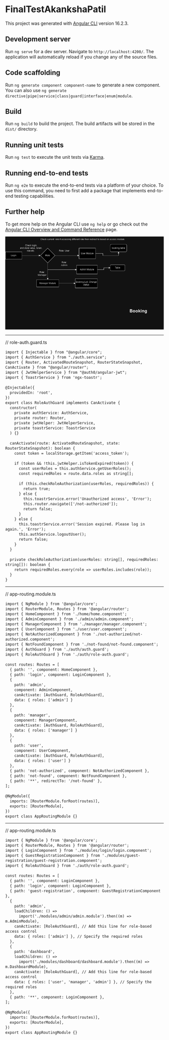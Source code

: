 # FinalTestAkankshaPatil

This project was generated with [Angular CLI](https://github.com/angular/angular-cli) version 16.2.3.

## Development server

Run `ng serve` for a dev server. Navigate to `http://localhost:4200/`. The application will automatically reload if you change any of the source files.

## Code scaffolding

Run `ng generate component component-name` to generate a new component. You can also use `ng generate directive|pipe|service|class|guard|interface|enum|module`.

## Build

Run `ng build` to build the project. The build artifacts will be stored in the `dist/` directory.

## Running unit tests

Run `ng test` to execute the unit tests via [Karma](https://karma-runner.github.io).

## Running end-to-end tests

Run `ng e2e` to execute the end-to-end tests via a platform of your choice. To use this command, you need to first add a package that implements end-to-end testing capabilities.

## Further help

To get more help on the Angular CLI use `ng help` or go check out the [Angular CLI Overview and Command Reference](https://angular.io/cli) page.








![Flowchart](https://github.com/SandipGangurde/final-test-akanksha-patil/raw/main/Flowchart.jpg)



------------------------------------------------------------------------------------------------------------------------------
// role-auth.guard.ts
```
import { Injectable } from "@angular/core";
import { AuthService } from "./auth.service";
import { Router, ActivatedRouteSnapshot, RouterStateSnapshot, CanActivate } from "@angular/router";
import { JwtHelperService } from "@auth0/angular-jwt";
import { ToastrService } from 'ngx-toastr';

@Injectable({
  providedIn: 'root',
})
export class RoleAuthGuard implements CanActivate {
  constructor(
    private authService: AuthService,
    private router: Router,
    private jwtHelper: JwtHelperService,
    private toastrService: ToastrService
  ) {}

  canActivate(route: ActivatedRouteSnapshot, state: RouterStateSnapshot): boolean {
    const token = localStorage.getItem('access_token');

    if (token && !this.jwtHelper.isTokenExpired(token)) {
      const userRoles = this.authService.getUserRoles();
      const requiredRoles = route.data.roles as string[];

      if (this.checkRoleAuthorization(userRoles, requiredRoles)) {
        return true;
      } else {
        this.toastrService.error('Unauthorized access', 'Error');
        this.router.navigate(['/not-authorized']);
        return false;
      }
    } else {
      this.toastrService.error('Session expired. Please log in again.', 'Error');
      this.authService.logoutUser();
      return false;
    }
  }

  private checkRoleAuthorization(userRoles: string[], requiredRoles: string[]): boolean {
    return requiredRoles.every(role => userRoles.includes(role));
  }
}
```
------------------------------------------------------------------------------------------------------------------------------
// app-routing.module.ts
```
import { NgModule } from '@angular/core';
import { RouterModule, Routes } from '@angular/router';
import { HomeComponent } from './home/home.component';
import { AdminComponent } from './admin/admin.component';
import { ManagerComponent } from './manager/manager.component';
import { UserComponent } from './user/user.component';
import { NotAuthorizedComponent } from './not-authorized/not-authorized.component';
import { NotFoundComponent } from './not-found/not-found.component';
import { AuthGuard } from './auth/auth.guard';
import { RoleAuthGuard } from './auth/role-auth.guard';

const routes: Routes = [
  { path: '', component: HomeComponent },
  { path: 'login', component: LoginComponent },
  {
    path: 'admin',
    component: AdminComponent,
    canActivate: [AuthGuard, RoleAuthGuard],
    data: { roles: ['admin'] }
  },
  {
    path: 'manager',
    component: ManagerComponent,
    canActivate: [AuthGuard, RoleAuthGuard],
    data: { roles: ['manager'] }
  },
  {
    path: 'user',
    component: UserComponent,
    canActivate: [AuthGuard, RoleAuthGuard],
    data: { roles: ['user'] }
  },
  { path: 'not-authorized', component: NotAuthorizedComponent },
  { path: 'not-found', component: NotFoundComponent },
  { path: '**', redirectTo: '/not-found' },
];

@NgModule({
  imports: [RouterModule.forRoot(routes)],
  exports: [RouterModule],
})
export class AppRoutingModule {}
```

------------------------------------------------------------------------------------------------------------------------------
// app-routing.module.ts
```
import { NgModule } from '@angular/core';
import { RouterModule, Routes } from '@angular/router';
import { LoginComponent } from './modules/login/login.component';
import { GuestRegistrationComponent } from './modules/guest-registration/guest-registration.component';
import { RoleAuthGuard } from './auth/role-auth.guard';

const routes: Routes = [
  { path: '', component: LoginComponent },
  { path: 'login', component: LoginComponent },
  { path: 'guest-registration', component: GuestRegistrationComponent },
  {
    path: 'admin',
    loadChildren: () =>
      import('./modules/admin/admin.module').then((m) => m.AdminModule),
    canActivate: [RoleAuthGuard], // Add this line for role-based access control
    data: { roles: ['admin'] }, // Specify the required roles
  },
  {
    path: 'dashboard',
    loadChildren: () =>
      import('./modules/dashboard/dashboard.module').then((m) => m.DashboardModule),
    canActivate: [RoleAuthGuard], // Add this line for role-based access control
    data: { roles: ['user', 'manager', 'admin'] }, // Specify the required roles
  },
  { path: '**', component: LoginComponent },
];

@NgModule({
  imports: [RouterModule.forRoot(routes)],
  exports: [RouterModule],
})
export class AppRoutingModule {}
```

